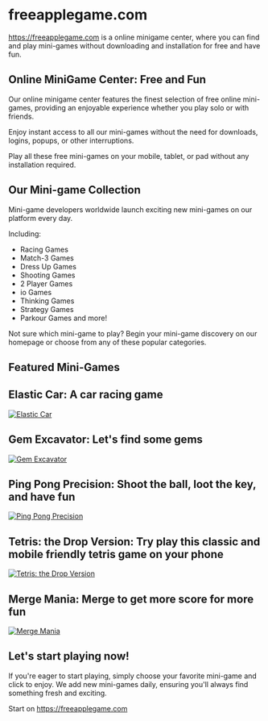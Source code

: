 # freeapplegame.com
https://freeapplegame.com is a online minigame center, where you can find and play mini-games without downloading and installation for free and have fun.

## Online MiniGame Center: Free and Fun
Our online minigame center features the finest selection of free online mini-games, providing an enjoyable experience whether you play solo or with friends.

Enjoy instant access to all our mini-games without the need for downloads, logins, popups, or other interruptions.

Play all these free mini-games on your mobile, tablet, or pad without any installation required.

## Our Mini-game Collection
Mini-game developers worldwide launch exciting new mini-games on our platform every day.

Including:

* Racing Games
* Match-3 Games
* Dress Up Games
* Shooting Games
* 2 Player Games
* io Games
* Thinking Games
* Strategy Games
* Parkour Games and more!

Not sure which mini-game to play? Begin your mini-game discovery on our homepage or choose from any of these popular categories.

## Featured Mini-Games

## Elastic Car: A car racing game
[![Elastic Car](
https://g.freeapplegame.com/asset/elastic-car/elastic-car_banner.png 'Elastic Car')](https://freeapplegame.com/game/elastic-car/play)

## Gem Excavator: Let's find some gems
[![Gem Excavator](
https://g.freeapplegame.com/asset/gem-excavator/gem-excavator_banner.png 'Gem Excavator')](https://freeapplegame.com/game/gem-excavator/play)

## Ping Pong Precision: Shoot the ball, loot the key, and have fun
[![Ping Pong Precision](
https://g.freeapplegame.com/asset/ping-pong-precision/ping-pong-precision_banner.png 'Ping Pong Precision')](https://freeapplegame.com/game/ping-pong-precision/play)

## Tetris: the Drop Version: Try play this classic and mobile friendly tetris game on your phone
[![Tetris: the Drop Version](
https://g.freeapplegame.com/asset/tetris-drop-version/tetris-drop-version_banner.png 'Tetris: the Drop Version')](https://freeapplegame.com/game/tetris-drop-version/play)

## Merge Mania: Merge to get more score for more fun
[![Merge Mania](
https://g.freeapplegame.com/asset/merge-mania/merge-mania_banner.png 'Merge Mania')](https://freeapplegame.com/game/merge-mania/play)

## Let's start playing now!
If you're eager to start playing, simply choose your favorite mini-game and click to enjoy. We add new mini-games daily, ensuring you'll always find something fresh and exciting.

Start on https://freeapplegame.com
